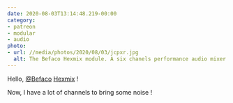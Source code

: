 ```yaml
---
date: 2020-08-03T13:14:48.219-00:00
category:
- patreon
- modular
- audio
photo:
- url: //media/photos/2020/08/03/jcpxr.jpg
  alt: The Befaco Hexmix module. A six chanels performance audio mixer.
---
```

Hello, [@Befaco](https://www.twitter.com/Befaco) [Hexmix](https://www.befaco.org/hexmix/ "Hexmix product page on Befaco’s website") !

Now, I have a lot of channels to bring some noise !
